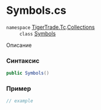 
# Symbols.cs
`namespace` [TigerTrade.Tc](../../../../TigerTrade.Tc.md).[Collections](../../../../TigerTrade.Tc/Collections.md)  
&nbsp;&nbsp;&nbsp;&nbsp;&nbsp;&nbsp;&nbsp;&nbsp;&nbsp;`class` [Symbols](../../Symbols.cs.md)

Описание

### Синтаксис
```csharp
public Symbols()
```


### Пример  
```csharp
// example
```
                    
                    